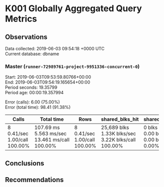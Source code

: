 # K001 Globally Aggregated Query Metrics

## Observations ##
Data collected: 2019-06-03 09:54:18 +0000 UTC  
Current database: dbname  



### Master (`runner-72989761-project-9951336-concurrent-0`) ###
Start: 2019-06-03T09:53:59.80766+00:00  
End: 2019-06-03T09:54:19.165654+00:00  
Period seconds: 19.35799  
Period age: 00:00:19.357994  

Error (calls): 6.00 (75.00%)  
Error (total time): 98.41 (91.38%)

| Calls | Total&nbsp;time | Rows | shared_blks_hit | shared_blks_read | shared_blks_dirtied | shared_blks_written | blk_read_time | blk_write_time | kcache_reads | kcache_writes | kcache_user_time_ms | kcache_system_time |
|-------|------------|------|-----------------|------------------|---------------------|---------------------|---------------|----------------|--------------|---------------|---------------------|--------------------|
|8<br/>0.41/sec<br/>1.00/call<br/>100.00% |107.69&nbsp;ms<br/>5.563&nbsp;ms/sec<br/>13.461&nbsp;ms/call<br/>100.00% |8<br/>0.41/sec<br/>1.00/call<br/>100.00% |25,689&nbsp;blks<br/>1.33K&nbsp;blks/sec<br/>3.22K&nbsp;blks/call<br/>100.00% |0&nbsp;blks<br/>0.00&nbsp;blks/sec<br/>0.00&nbsp;blks/call<br/>0.00% |0&nbsp;blks<br/>0.00&nbsp;blks/sec<br/>0.00&nbsp;blks/call<br/>0.00% |0&nbsp;blks<br/>0.00&nbsp;blks/sec<br/>0.00&nbsp;blks/call<br/>0.00% |0.00&nbsp;ms<br/>0.000&nbsp;ms/sec<br/>0.000&nbsp;ms/call<br/>0.00% |0.00&nbsp;ms<br/>0.000&nbsp;ms/sec<br/>0.000&nbsp;ms/call<br/>0.00% |0.00&nbsp;bytes<br/>0.00&nbsp;bytes/sec<br/>0.00&nbsp;bytes/call<br/>0.00% |0.00&nbsp;bytes<br/>0.00&nbsp;bytes/sec<br/>0.00&nbsp;bytes/call<br/>0.00% |0.00&nbsp;ms<br/>0.000&nbsp;ms/sec<br/>0.000&nbsp;ms/call<br/>0.00% |0.00&nbsp;ms<br/>0.000&nbsp;ms/sec<br/>0.000&nbsp;ms/call<br/>0.00%|





## Conclusions ##


## Recommendations ##

